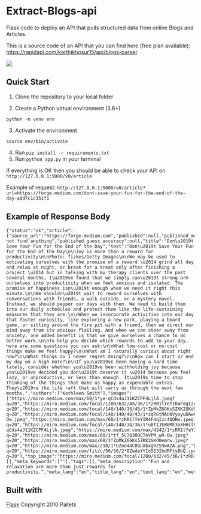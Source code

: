 # Extract-Blogs-api
Flask code to deploy an API that pulls structured data from online Blogs and Articles.

This is a source code of an API that you can find here (free plan available): https://rapidapi.com/karthikhosur15/api/blogs-parser




![](extract_image.png)


## Quick Start
1. Clone the repository to your local folder 


2. Create a Python virtual environment (3.6+)

`python -m venv env`

3. Activate the environment

`source env/bin/activate`

4. Run `pip install -r requirements.txt`
5. Run `python app.py` in your terminal 

If everything is OK then you should be able to check your API on `http://127.0.0.1:5000/v0/article`

Example of request: `http://127.0.0.1:5000/v0/article?url=https://forge.medium.com/dont-save-your-fun-for-the-end-of-the-day-add7c1c351f1`

## Example of Response Body
``` 
{"status":"ok","article":{"source_url":"https://forge.medium.com","published":null,"published_method_found":"Did not find anything","published_guess_accuracy":null,"title":"Don\u2019t Save Your Fun for the End of the Day","text":"Don\u2019t Save Your Fun for the End of the Day\n\nJoy is more than a reward for productivity\n\nPhoto: fizkes/Getty Images\n\nWe may be used to motivating ourselves with the promise of a reward \u2014 grind all day and relax at night, or break for a treat only after finishing a project \u2014 but in talking with my therapy clients over the past several months, I\u2019ve found that we simply can\u2019t strong-arm ourselves into productivity when we feel anxious and isolated. The promise of happiness isn\u2019t enough when we need it right this minute.\n\nWe shouldn\u2019t wait to reward ourselves with conversations with friends, a walk outside, or a mystery novel. Instead, we should pepper our days with them. We need to build them into our daily schedules and protect them like the life-sustaining measures that they are.\n\nWhen we incorporate activities into our day that foster curiosity, like exploring a new park, playing a board game, or sitting around the fire pit with a friend, then we direct our mind away from its anxious flailing. And when we can steer away from anxiety, one added benefit is that we give ourselves a chance to do better work.\n\nTo help you decide which rewards to add to your day, here are some questions you can ask:\n\nWhat low-cost or no-cost things make me feel happy?\n\nWhat am I naturally curious about right now?\n\nWhat things do I never regret doing?\n\nHow can I start or end my day on a high note?\n\nIf you\u2019ve been having a hard time lately, consider whether you\u2019ve been withholding joy because you\u2019ve decided you don\u2019t deserve it \u2014 because you feel lazy, or unproductive, or less than enough. It\u2019s time to stop thinking of the things that make us happy as expendable extras. They\u2019re the life raft that will carry us through the next few months.","authors":["Kathleen Smith"],"images":["https://miro.medium.com/max/60/1*ye-qCds4aJ11KZCPF4LjlA.jpeg?q=20","https://miro.medium.com/focal/1200/632/45/36/1*zRR1lYeYIR4FdqIzc4QQHw.jpeg","https://miro.medium.com/focal/140/140/42/15/1*wsVj1klioqzyOOB1y9RNfg.png","https://miro.medium.com/max/60/1*wsVj1klioqzyOOB1y9RNfg.png?q=20","https://miro.medium.com/focal/140/140/38/45/1*ZpMkZ6GKs5ZKK2GKd0emrw.jpeg","https://miro.medium.com/max/60/1*M6jZ_w3ZrXTha9gr9jlAtw.jpeg?q=20","https://miro.medium.com/focal/140/140/48/43/1*zqRGtMAH6VyuyuDAwHphAA.gif","https://miro.medium.com/focal/140/140/67/49/1*tf_5C7830QCTnVPM_wR-Ow.jpeg","https://miro.medium.com/max/60/1*zRR1lYeYIR4FdqIzc4QQHw.jpeg?q=20","https://miro.medium.com/focal/140/140/34/36/1*u0TIJEW0ME3oXHHithbicA.jpeg","https://miro.medium.com/fit/c/140/140/1*ye-qCds4aJ11KZCPF4LjlA.jpeg","https://miro.medium.com/max/4242/1*zRR1lYeYIR4FdqIzc4QQHw.jpeg","https://miro.medium.com/freeze/max/60/1*zqRGtMAH6VyuyuDAwHphAA.gif?q=20","https://miro.medium.com/max/60/1*tf_5C7830QCTnVPM_wR-Ow.jpeg?q=20","https://miro.medium.com/max/60/1*ZpMkZ6GKs5ZKK2GKd0emrw.jpeg?q=20","https://miro.medium.com/max/218/1*UZoo44C0QuXbxgHZS9wAZA.png","https://miro.medium.com/focal/140/140/46/48/1*M6jZ_w3ZrXTha9gr9jlAtw.jpeg","https://miro.medium.com/max/270/1*Crl55Tm6yDNMoucPo1tvDg.png","https://miro.medium.com/focal/140/140/52/32/1*njQhYAlFWssKl7U68YplHw.jpeg","https://miro.medium.com/max/60/1*njQhYAlFWssKl7U68YplHw.jpeg?q=20","https://miro.medium.com/fit/c/56/56/2*8ZwdeYYIo5E3IbdRFtyBbQ.jpeg","https://miro.medium.com/max/270/1*W_RAPQ62h0em559zluJLdQ.png","https://miro.medium.com/max/60/1*u0TIJEW0ME3oXHHithbicA.jpeg?q=20"],"top_image":"https://miro.medium.com/focal/1200/632/45/36/1*zRR1lYeYIR4FdqIzc4QQHw.jpeg","meta_image":"https://miro.medium.com/focal/1200/632/45/36/1*zRR1lYeYIR4FdqIzc4QQHw.jpeg","movies":[],"meta_keywords":[""],"tags":[],"meta_description":"Fun and relaxation are more than just rewards for productivity.","meta_lang":"en","title_lang":"en","text_lang":"en","meta_favicon":"https://miro.medium.com/fit/c/152/152/1*sHhtYhaCe2Uc3IU0IgKwIQ.png"}}
```

## Built with
[Flask](https://github.com/pallets/flask) Copyright 2010 Pallets

